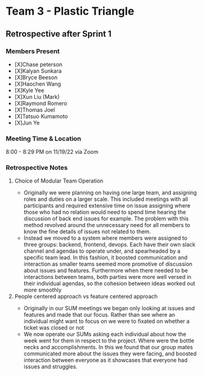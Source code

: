 # Team 3 - Plastic Triangle

## **Retrospective after Sprint 1**

### **Members Present**

- [X]Chase peterson
- [X]Kalyan Sunkara
- [X]Bryce Beeson
- [X]Haochen Wang
- [X]Kyle Yee
- [X]Xun Liu (Mark)
- [X]Raymond Romero
- [X]Thomas Joel
- [X]Tatsuo Kumamoto
- [X]Jun Ye

### **Meeting Time & Location**

8:00 - 8:29 PM on 11/19/22 via Zoom

### **Retrospective Notes**

<ol>
    <li>Choice of Modular Team Operation</li>
        <ul>
            <li>Originally we were planning on having one large team, and assigning roles and duties on a larger scale. This included meetings with all participants and required extensive time on issue assigning where those who had no relation would need to spend time hearing the discussion of back end issues for example. The problem with this method revolved around the unnecessary need for all members to know the fine details of issues not related to them.</li>
            <li>Instead we moved to a system where members were assigned to three groups: backend, frontend, devops. Each have their own slack channel and agendas to operate under, and spearheaded by a specific team lead. In this fashion, it boosted communication and interaction as smaller teams seemed more promotive of discussion about issues and features. Furthermore when there needed to be interactions between teams, both parties were more well versed in their individual agendas, so the cohesion between ideas worked out more smoothly</li>
        </ul>
    <li>People centered approach vs feature centered approach </li>
        <ul>
            <li>Originally in our  SUM meetings we began only looking at issues and features and made that our focus. Rather than see where an individual might want to focus on we were to fixated on whether a ticket was closed or not</li>
            <li>We now operate our SUMs asking each individual about how the week went for them in respect to the project. Where were the bottle necks and accomplishments. In this we found that our group mates communicated more about the issues they were facing, and boosted interaction between everyone as it showcases that everyone had issues and struggles.</li>
        </ul>
</ol>
